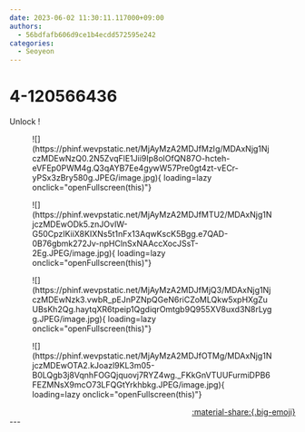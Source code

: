 ```yaml
---
date: 2023-06-02 11:30:11.117000+09:00
authors:
  - 56bdfafb606d9ce1b4ecdd572595e242
categories:
  - Seoyeon
---
```


# 4-120566436

<div class="post-container" markdown="1">
<div class="content-container md-sidebar__scrollwrap" markdown="1">

Unlock !
<figure markdown="1">
![](https://phinf.wevpstatic.net/MjAyMzA2MDJfMzIg/MDAxNjg1NjczMDEwNzQ0.2N5ZvqFlE1Jii9Ip8olOfQN87O-hcteh-eVFEp0PWM4g.Q3qAYB7Ee4gywW57Pre0gt4zt-vECr-yPSx3zBry580g.JPEG/image.jpg){ loading=lazy onclick="openFullscreen(this)"}
</figure>

<figure markdown="1">
![](https://phinf.wevpstatic.net/MjAyMzA2MDJfMTU2/MDAxNjg1NjczMDEwODk5.znJOvIW-G50CpzIKiiX8KIXNs5t1nFx13AqwKscK5Bgg.e7QAD-0B76gbmk272Jv-npHClnSxNAAccXocJSsT-2Eg.JPEG/image.jpg){ loading=lazy onclick="openFullscreen(this)"}
</figure>

<figure markdown="1">
![](https://phinf.wevpstatic.net/MjAyMzA2MDJfMjQ3/MDAxNjg1NjczMDEwNzk3.vwbR_pEJnPZNpQGeN6riCZoMLQkw5xpHXgZuUBsKh2Qg.haytqXR6tpeip1QgdiqrOmtgb9Q955XV8uxd3N8rLygg.JPEG/image.jpg){ loading=lazy onclick="openFullscreen(this)"}
</figure>

<figure markdown="1">
![](https://phinf.wevpstatic.net/MjAyMzA2MDJfOTMg/MDAxNjg1NjczMDEwOTA2.kJoazl9KL3m05-B0LQgb3j8VqnhFOGQjquovj7RYZ4wg._FKkGnVTUUFurmiDPB6FEZMNsX9mcO73LFQGtYrkhbkg.JPEG/image.jpg){ loading=lazy onclick="openFullscreen(this)"}
</figure>


</div>
</div>

<div style="text-align: right;" markdown="1">
<a href="https://weverse.io/fromis9/artist/4-120566436" style="text-align: right;">:material-share:{.big-emoji}</a>
</div>
---

